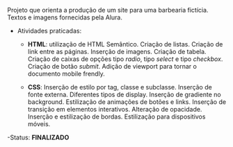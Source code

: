Projeto que orienta a produção de um site para uma barbearia fictícia.
Textos e imagens fornecidas pela Alura.

- Atividades praticadas: 

    - **HTML**: utilização de HTML Semântico. Criação de listas. Criação de link entre as páginas. Inserção de imagens. Criação de tabela. Criação de caixas de opções tipo *radio*, tipo *select*  e tipo *checkbox*. Criação de botão *submit*. Adição de viewport para tornar o documento mobile frendly.

    - **CSS**: Inserção de estilo por tag, classe e subclasse. Inserção de fonte externa. Diferentes tipos de display. Inserção de gradiente no background. Estilização de animações de botões e links. Inserção de transição em elementos interativos. Alteração de opacidade. Inserção e estilização de bordas. Estilização para dispositivos móveis.

-Status: **FINALIZADO**